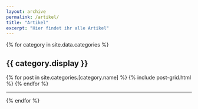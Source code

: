 ```yaml
---
layout: archive
permalink: /artikel/
title: "Artikel"
excerpt: "Hier findet ihr alle Artikel"
---
```


{% for category in site.data.categories %}

## {{ category.display }}

<div class="tiles">
	{% for post in site.categories.[category.name] %}
  		{% include post-grid.html %}
	{% endfor %}
</div><!-- /.tiles -->

***

{% endfor %}
